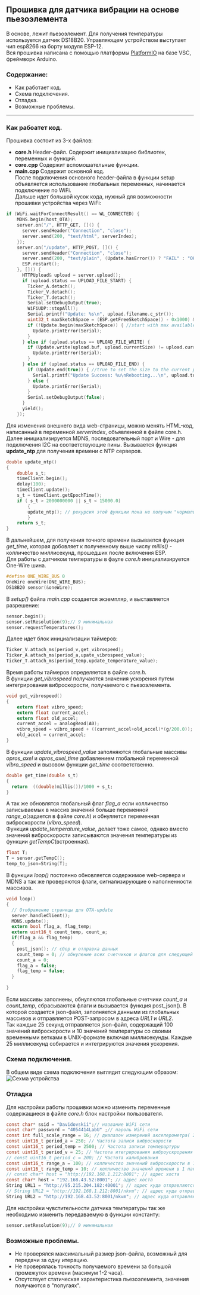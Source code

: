 ## Прошивка для датчика вибрации на основе пьезоэлемента

В основе, лежит пьезоэлемент. Для получения температуры используется датчик DS18B20.
Управляющем устройством выступает чип esp8266 на борту модуля ESP-12.    
Вся прошивка написана с помощью платформы [PlatformIO](https://platformio.org/) на базе VSC, фреймворк Arduino.
 
### Содержание:
* Как работает код.
* Схема подключения.
* Отладка.
* Возможные проблемы.
---
### Как рабоатет код.
Прошивка состоит из 3-x файлов:
* **core.h** 
Header-файл. Содержит инициализацию библиотек, переменных и функций. 
* **core.cpp** 
Содержит вспомошательные функции.
* **main.cpp**
Содержит основной код.   
После подключения основного header-файла в функции setup объявляется использование глобальных переменных, начинается подключение по WiFi.   
Дальше идет большой кусок кода, нужный для возможности прошивки устройства через WiFi:   
``` C
if (WiFi.waitForConnectResult() == WL_CONNECTED) {
    MDNS.begin(host_OTA);
    server.on("/", HTTP_GET, []() {
      server.sendHeader("Connection", "close");
      server.send(200, "text/html", serverIndex);
    });
    server.on("/update", HTTP_POST, []() {
      server.sendHeader("Connection", "close");
      server.send(200, "text/plain", (Update.hasError()) ? "FAIL" : "OK");
      ESP.restart();
    }, []() {
      HTTPUpload& upload = server.upload();
      if (upload.status == UPLOAD_FILE_START) {
        Ticker_A.detach();
        Ticker_V.detach();
        Ticker_T.detach();
        Serial.setDebugOutput(true);
        WiFiUDP::stopAll();
        Serial.printf("Update: %s\n", upload.filename.c_str());
        uint32_t maxSketchSpace = (ESP.getFreeSketchSpace() - 0x1000) & 0xFFFFF000;
        if (!Update.begin(maxSketchSpace)) { //start with max available size
          Update.printError(Serial);
        }
      } else if (upload.status == UPLOAD_FILE_WRITE) {
        if (Update.write(upload.buf, upload.currentSize) != upload.currentSize) {
          Update.printError(Serial);
        }
      } else if (upload.status == UPLOAD_FILE_END) {
        if (Update.end(true)) { //true to set the size to the current progress
          Serial.printf("Update Success: %u\nRebooting...\n", upload.totalSize);
        } else {
          Update.printError(Serial);
        }
        Serial.setDebugOutput(false);
      }
      yield();
    });
```    
Для изменения внешнего вида web-страницы, можно менять HTML-код, написанный в переменной *serverIndex*, объявленной в файле core.h.     
Далее инициализируется MDNS, последовательный порт и Wire - для подключения I2C на соответствующие пины. Вызывается функция **update_ntp** для получения времени с NTP серверов. 
``` C
double update_ntp() 
{
    double s_t; 
    timeClient.begin(); 
    delay(100);
    timeClient.update();
    s_t = timeClient.getEpochTime();
    if ( s_t > 2000000000 || s_t < 15000.0)
        {
        update_ntp(); // рекурсия этой функции пока не получим "нормальное" время
        }
    return s_t;
}
```    
В дальнейшем, для получения точного времени вызывается функция *get_time*, которая добовляет к полученному выше числу *millis()* - колличество миллисекунд, прошедших после включения ESP.   
Для работы с датчиком температуры в фауле *core.h* инициализируется One-Wire шина.
```C
#define ONE_WIRE_BUS 0
OneWire oneWire(ONE_WIRE_BUS);
DS18B20 sensor(&oneWire);
```
В *setup()* файла *main.cpp* создается экземпляр, и выставляется разрешение:
```C
sensor.begin();
sensor.setResolution(9);// 9 минимальная
sensor.requestTemperatures();
```
Далее идет блок инициализации таймеров:
``` C
Ticker_V.attach_ms(period_v,get_vibrospeed);
Ticker_A.attach_ms(period_a,upate_vibrospeed_value);
Ticker_T.attach_ms(period_temp,update_temperature_value);
```   
Время работы таймеров определяется в файле *core.h*.   
В функции *get_vibrospeed* получаются значения ускорения путем интегрирования виброскорости, получаемого с пьезоэлемента. 
```C
void get_vibrospeed()
{
    extern float vibro_speed;
    extern float current_accel;
    extern float old_accel;
    current_accel = analogRead(A0);
    vibro_speed = vibro_speed + ((current_accel+old_accel)*(g/200.0));
    old_accel = current_accel;
}
```    
В функции *update_vibrospeed_value* заполняются глобальные массивы *opros_axel* и *opros_axel_time* добавлением глобальной переменной *vibro_speed* и вызовом функции *get_time* соответственно.   
```C
double get_time(double s_t)
{ 
  return  ((double)millis())/1000 + s_t;
}
```   
А так же обновлятся глобальный флаг *flag_a* если колличество записываемых в массив значений больше переменной *range_a*(задается в файле *core.h*) и обнуляeтся переменная виброскорости (*vibro_speed*).   
Функция *update_temperature_value*, делает тоже самое, однако вместо значений виброскорости записываются значения температуры из функции *getTempС*(встроенная).
```C
float T;
T = sensor.getTempC();
temp_to_json=String(T);
```    
В функции *loop()* постоянно обновляется содержимое web-сервера и MDNS а так же проверяются флаги, сигнализирующие о наполненности массивов.
```C
void loop() 
{
  // Отображение страницы для OTA-update
  server.handleClient();
  MDNS.update();
  extern bool flag_a, flag_temp;
  extern uint16_t count_temp, count_a;
  if(flag_a && flag_temp)
  {
    post_json(); // сбор и отправка данных
    count_temp = 0; // обнуление всех счетчиков и флагов для следующей иттерации
    count_a = 0;
    flag_a = false;
    flag_temp = false;
  }
 
}
```    
Если массивы заполнены, обнуляются глобальные счетчики *count_a* и *count_temp*, сбрасываются флаги и вызывается функция post_json(). В которой создается json-файл, заполняется данными из глобальных массивов и отправляется POST-запросом в адреса *URL1* и *URL2*.   
Так каждые 25 секунд отправляется json-файл, содержащий 100 значений виброскорости и 10 значений температуры со своими временными ветками в UNIX-формате включая миллисекунды. Каждые 25 миллисекунд собирается и интегрируются значения ускорения.    
   
### Схема подключения.   
В общем виде схема подключения выглядит следующим образом:
![Сехма устройства](https://github.com/Davidovskii-Nikita/firmware_to_sensor_PIEZO/blob/master/dosc/%D0%9F%D1%80%D0%B8%D0%BD%D1%86%D0%B8%D0%BF%D0%B8%D0%B0%D0%BB%D1%8C%D0%BD%D0%B0%D1%8F_%D1%81%D1%85%D0%B5%D0%BC%D0%B0-1.png)   
    
### Отладка  
Для настройки работы прошивки можно изменить переменные содержащиеся в файле *core.h* блок настройки пользователя.   
```C
const char* ssid = "Davidovskii";// название WiFi сети
const char* password = "4054414LabU" ;// пароль WiFi сети
const int full_scale_range = 16; // диапазон измерений акселерометра( 2, 4, 8, 16)
const uint16_t period_a = 250; // Частота записи виброскорости
const uint16_t period_temp = 2500; // Частота записи темперартуры
const uint16_t period_v = 25; // Частота итегрирования виброускрорения
// const uint16_t period_c = 200; // Частота калибрования 
const uint16_t range_a = 100; // колличество значений виброскорости в 1 пакете
const uint16_t range_temp = 10; // колличество значений времени в 1 пакете
// const char* host = "http://192.168.1.212:8001"; // адрес хоста
const char* host = "192.168.43.52:8001"; // адрес хоста
String URL1 = "http://95.215.204.182:40001"; // адрес куда отправляются POST запросы
// String URL2 = "http://192.168.1.212:8001/nkvm"; // адрес куда отправляются POST запросы
String URL2 = "http://192.168.43.52:8001/nkvm"; // адрес куда отправляются POST запросы
```   
Для настройки чувстительности датчика температуры так же необходимо изменить передаваемую в функции константу:
```C
sensor.setResolution(9);// 9 минимальная
```
   
### Возможные проблемы.
* Не проверялся максимальный размер json-файла, возможный для передачи за одну итерацию.
* Не проверялась точность получаемого времени за большой промежуток времени (масимум 1-2 часа).
* Отсутствует статическая характеристика пьезоэлемента, значения получаются в "попугаях".

